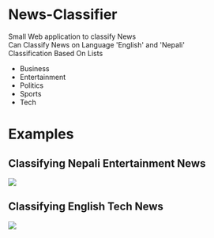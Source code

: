 # News-Classifier
Small Web application to classify News<br>
Can Classify News on Language 'English' and 'Nepali'<br>
Classification Based On Lists
<ul>
<li> Business </li>
<li> Entertainment </li>
<li> Politics </li>
<li> Sports </li>
<li> Tech </li>
</ul>
<h1>Examples</h1>
<h2>Classifying Nepali Entertainment News</h2>
<img src="https://user-images.githubusercontent.com/85671929/207860687-d222b6e3-10b2-42eb-a276-4345a8d1ad83.png">
<h2>Classifying English Tech News</h2>
<img src="https://user-images.githubusercontent.com/85671929/207860720-53fd5c15-7772-411f-b933-f7e07ccf6b4f.png">
 
